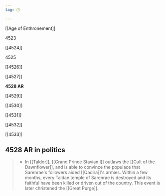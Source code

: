 ```yaml
---
tag: 🕛

---
```

[[Age of Enthronement]]


4523

[[4524]]

4525

[[4526]]

[[4527]]

**4528 AR**

[[4529]]

[[4530]]

[[4531]]

[[4532]]

[[4533]]



## 4528 AR in politics

>  - In [[Taldor]], [[Grand Prince Stavian I]] outlaws the [[Cult of the Dawnflower]], and is able to convince the populace that Sarenrae's followers aided [[Qadira]]'s armies.  Within a few months, every Taldan temple of Sarenrae is destroyed and its faithful have been killed or driven out of the country.  This event is later christened the [[Great Purge]].






